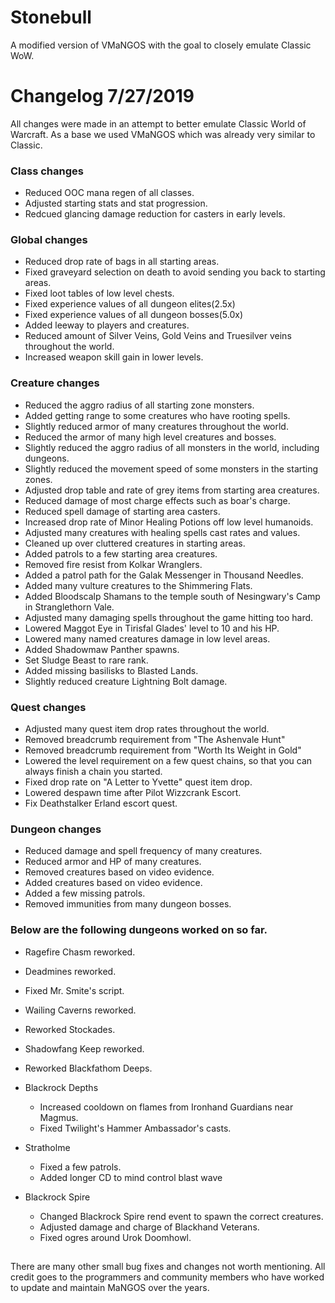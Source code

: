 # Stonebull
A modified version of VMaNGOS with the goal to closely emulate Classic WoW.

# Changelog 7/27/2019

All changes were made in an attempt to better emulate Classic World of Warcraft.
As a base we used VMaNGOS which was already very similar to Classic.

### Class changes

* Reduced OOC mana regen of all classes.
* Adjusted starting stats and stat progression.
* Redcued glancing damage reduction for casters in early levels.

### Global changes

* Reduced drop rate of bags in all starting areas.
* Fixed graveyard selection on death to avoid sending you back to starting areas.
* Fixed loot tables of low level chests.
* Fixed experience values of all dungeon elites(2.5x)
* Fixed experience values of all dungeon bosses(5.0x)
* Added leeway to players and creatures.
* Reduced amount of Silver Veins, Gold Veins and Truesilver veins throughout the world.
* Increased weapon skill gain in lower levels.

### Creature changes

* Reduced the aggro radius of all starting zone monsters.
* Added getting range to some creatures who have rooting spells.
* Slightly reduced armor of many creatures throughout the world.
* Reduced the armor of many high level creatures and bosses.
* Slightly reduced the aggro radius of all monsters in the world, including dungeons.
* Slightly reduced the movement speed of some monsters in the starting zones.
* Adjusted drop table and rate of grey items from starting area creatures.
* Reduced damage of most charge effects such as boar's charge.
* Reduced spell damage of starting area casters.
* Increased drop rate of Minor Healing Potions off low level humanoids.
* Adjusted many creatures with healing spells cast rates and values.
* Cleaned up over cluttered creatures in starting areas.
* Added patrols to a few starting area creatures.
* Removed fire resist from Kolkar Wranglers.
* Added a patrol path for the Galak Messenger in Thousand Needles.
* Added many vulture creatures to the Shimmering Flats.
* Added Bloodscalp Shamans to the temple south of Nesingwary's Camp in Stranglethorn Vale.
* Adjusted many damaging spells throughout the game hitting too hard.
* Lowered Maggot Eye in Tirisfal Glades' level to 10 and his HP.
* Lowered many named creatures damage in low level areas.
* Added Shadowmaw Panther spawns.
* Set Sludge Beast to rare rank.
* Added missing basilisks to Blasted Lands.
* Slightly reduced creature Lightning Bolt damage.

### Quest changes

* Adjusted many quest item drop rates throughout the world.
* Removed breadcrumb requirement from "The Ashenvale Hunt"
* Removed breadcrumb requirement from "Worth Its Weight in Gold"
* Lowered the level requirement on a few quest chains, so that you can always finish a chain you started.
* Fixed drop rate on "A Letter to Yvette" quest item drop.
* Lowered despawn time after Pilot Wizzcrank Escort.
* Fix Deathstalker Erland escort quest.


### Dungeon changes

* Reduced damage and spell frequency of many creatures.
* Reduced armor and HP of many creatures.
* Removed creatures based on video evidence.
* Added creatures based on video evidence.
* Added a few missing patrols.
* Removed immunities from many dungeon bosses.


### Below are the following dungeons worked on so far.

* Ragefire Chasm reworked.
* Deadmines reworked.
* Fixed Mr. Smite's script.
* Wailing Caverns reworked.
* Reworked Stockades.
* Shadowfang Keep reworked.
* Reworked Blackfathom Deeps.

* Blackrock Depths
	* Increased cooldown on flames from Ironhand Guardians near Magmus.
	* Fixed Twilight's Hammer Ambassador's casts.

* Stratholme
	* Fixed a few patrols.
	* Added longer CD to mind control blast wave

* Blackrock Spire
	* Changed Blackrock Spire rend event to spawn the correct creatures.
	* Adjusted damage and charge of Blackhand Veterans.
	* Fixed ogres around Urok Doomhowl.
##

There are many other small bug fixes and changes not worth mentioning.
All credit goes to the programmers and community members who have worked to update and maintain MaNGOS over the years.
